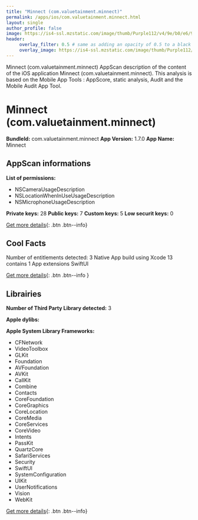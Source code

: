 ```yaml
---
title: "Minnect (com.valuetainment.minnect)"
permalink: /apps/ios/com.valuetainment.minnect.html
layout: single
author_profile: false
image: https://is4-ssl.mzstatic.com/image/thumb/Purple112/v4/9e/b0/e6/9eb0e6e6-34ad-e5ea-1c52-e86211073782/AppIcon-1x_U007emarketing-0-7-0-85-220.png/512x512bb.jpg
header: 
     overlay_filter: 0.5 # same as adding an opacity of 0.5 to a black background
     overlay_image: https://is4-ssl.mzstatic.com/image/thumb/Purple112/v4/9e/b0/e6/9eb0e6e6-34ad-e5ea-1c52-e86211073782/AppIcon-1x_U007emarketing-0-7-0-85-220.png/512x512bb.jpg
---
```

Minnect (com.valuetainment.minnect) AppScan description of the content of the iOS application Minnect (com.valuetainment.minnect). This analysis is based on the Mobile App Tools : AppScore, static analysis, Audit and the Mobile Audit App Tool.

# Minnect (com.valuetainment.minnect)

**BundleId:** com.valuetainment.minnect
**App Version:** 1.7.0
**App Name:** Minnect


## AppScan informations 

**List of permissions:** 
- NSCameraUsageDescription
- NSLocationWhenInUseUsageDescription
- NSMicrophoneUsageDescription
  
  
**Private keys:** 28
**Public keys:** 7
**Custom keys:** 5
**Low securit keys:** 0
  
[Get more details](/pricing.html){: .btn .btn--info}

## Cool Facts

Number of entitlements detected: 3
Native App
build using Xcode 13
contains 1 App extensions
SwiftUI
  
[Get more details](/pricing.html){: .btn .btn--info }

## Librairies 
**Number of Third Party Library detected:** 3


**Apple dylibs:**


**Apple System Library Frameworks:**
- CFNetwork
- VideoToolbox
- GLKit
- Foundation
- AVFoundation
- AVKit
- CallKit
- Combine
- Contacts
- CoreFoundation
- CoreGraphics
- CoreLocation
- CoreMedia
- CoreServices
- CoreVideo
- Intents
- PassKit
- QuartzCore
- SafariServices
- Security
- SwiftUI
- SystemConfiguration
- UIKit
- UserNotifications
- Vision
- WebKit


  
[Get more details](/pricing.html){: .btn .btn--info}

